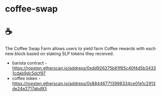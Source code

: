 # coffee-swap

# ☕

The Coffee Swap Farm allows users to yield farm Coffee rewards with each new block based on staking SLP tokens they received.

* barista contract - https://ropsten.etherscan.io/address/0xdd926275b61f65c40f4d5b34331cdab9dc5dcf97
* coffee token - https://ropsten.etherscan.io/address/0x884467713998334ce01e1c2913de24e2717abd93
